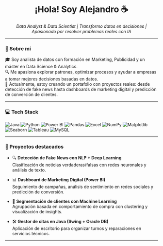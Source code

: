 <h1 align="center">¡Hola! Soy Alejandro ☕ </h1>

<p align="center">
  <em>Data Analyst & Data Scientist | Transformo datos en decisiones | Apasionado por resolver problemas reales con IA</em>
</p>

---

### 🧠 Sobre mí

🎓 Soy analista de datos con formación en Marketing, Publicidad y un máster en Data Science & Analytics.  
🔍 Me apasiona explorar patrones, optimizar procesos y ayudar a empresas a tomar mejores decisiones basadas en datos.  
🚀 Actualmente, estoy creando un portafolio con proyectos reales: desde detección de fake news hasta dashboards de marketing digital y predicción de conversión de clientes.

---

### 💻 Tech Stack

![Java](https://img.shields.io/badge/Java-007396?style=for-the-badge&logo=java&logoColor=white)
![Python](https://img.shields.io/badge/Python-3776AB?style=for-the-badge&logo=python&logoColor=white)
![Power BI](https://img.shields.io/badge/Power%20BI-F2C811?style=for-the-badge&logo=powerbi&logoColor=black)
![Pandas](https://img.shields.io/badge/Pandas-150458?style=for-the-badge&logo=pandas&logoColor=white)
![Excel](https://img.shields.io/badge/Microsoft%20Excel-217346?style=for-the-badge&logo=microsoft-excel&logoColor=white)
![NumPy](https://img.shields.io/badge/NumPy-013243?style=for-the-badge&logo=numpy&logoColor=white)
![Matplotlib](https://img.shields.io/badge/Matplotlib-11557C?style=for-the-badge&logo=matplotlib&logoColor=white)
![Seaborn](https://img.shields.io/badge/Seaborn-2D3F73?style=for-the-badge&logo=python&logoColor=white)
![Tableau](https://img.shields.io/badge/Tableau-E97627?style=for-the-badge&logo=tableau&logoColor=white)
![MySQL](https://img.shields.io/badge/MySQL-005C84?style=for-the-badge&logo=mysql&logoColor=white)

---

### 📌 Proyectos destacados

- 🔍 **Detección de Fake News con NLP + Deep Learning**  
  Clasificación de noticias verdaderas/falsas con redes neuronales y análisis de texto.
  
- 📊 **Dashboard de Marketing Digital (Power BI)**  
  Seguimiento de campañas, análisis de sentimiento en redes sociales y predicción de conversión.

- 🧠 **Segmentación de clientes con Machine Learning**  
  Agrupación basada en comportamiento de compra con clustering y visualización de insights.

- 🛠️ **Gestor de citas en Java (Swing + Oracle DB)**  
  Aplicación de escritorio para organizar turnos y reparaciones en servicios técnicos.

---





